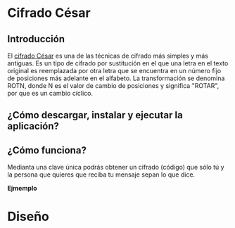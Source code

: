 # Cifrado César

## Introducción

El [cifrado César](https://en.wikipedia.org/wiki/Caesar_cipher) es una de las técnicas de cifrado más simples y más antiguas. Es un tipo de cifrado por sustitución en el que una letra en el texto original es reemplazada por otra letra que se encuentra en un número fijo de posiciones más adelante en el alfabeto. La transformación se denomina ROTN, donde N es el valor de cambio de posiciones y significa "ROTAR", por que es un cambio cíclico.

## ¿Cómo descargar, instalar y ejecutar la aplicación?



## ¿Cómo funciona?

Medianta una clave única podrás obtener un cifrado (código) que sólo tú y la persona que quieres que reciba tu mensaje sepan lo que dice.

**Ejmemplo**


# Diseño







